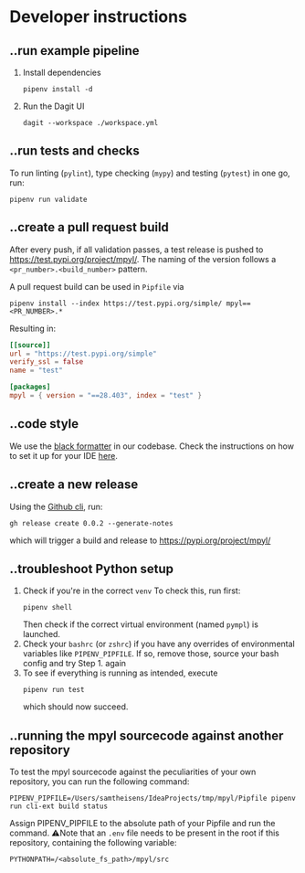 # Developer instructions

## ..run example pipeline

1. Install dependencies
    ```shell
    pipenv install -d
    ```
2. Run the Dagit UI
    ```shell
    dagit --workspace ./workspace.yml 
    ```

## ..run tests and checks

To run linting (`pylint`), type checking (`mypy`) and testing (`pytest`) in one go, run:

```shell
pipenv run validate
```

## ..create a pull request build

After every push, if all validation passes, a test release is pushed to https://test.pypi.org/project/mpyl/.
The naming of the version follows a `<pr_number>.<build_number>` pattern.

A pull request build can be used in `Pipfile` via

```shell
pipenv install --index https://test.pypi.org/simple/ mpyl==<PR_NUMBER>.*
```

Resulting in:

```toml
[[source]]
url = "https://test.pypi.org/simple"
verify_ssl = false
name = "test"

[packages]
mpyl = { version = "==28.403", index = "test" }
```

## ..code style

We use the [black formatter](https://black.readthedocs.io/en/stable/getting_started.html) in our codebase.
Check the instructions on how to set it up for your
IDE [here](https://black.readthedocs.io/en/stable/integrations/editors.html).

## ..create a new release

Using the [Github cli](https://cli.github.com/), run:

```shell
gh release create 0.0.2 --generate-notes
```

which will trigger a build and release to https://pypi.org/project/mpyl/

## ..troubleshoot Python setup

1. Check if you're in the correct `venv`
   To check this, run first:
    ```shell
    pipenv shell
    ```
   Then check if the correct virtual environment (named `pympl`) is launched.
2. Check your `bashrc` (or `zshrc`) if you have any overrides of environmental variables like `PIPENV_PIPFILE`. If so,
   remove those, source your bash config and try Step 1. again
3. To see if everything is running as intended, execute
    ```shell
    pipenv run test
    ```
   which should now succeed.

## ..running the mpyl sourcecode against another repository

To test the mpyl sourcecode against the peculiarities of your own repository, you can run the following command:

```shell
PIPENV_PIPFILE=/Users/samtheisens/IdeaProjects/tmp/mpyl/Pipfile pipenv run cli-ext build status
```
Assign PIPENV_PIPFILE to the absolute path of your Pipfile and run the command.
⚠️Note that an `.env` file needs to be present in the root if this repository, containing the following variable:

```shell
PYTHONPATH=/<absolute_fs_path>/mpyl/src
```